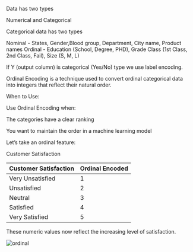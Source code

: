 Data has two types

Numerical and Categorical

Categorical data has two types

Nominal - States, Gender,Blood group, Department, City name, Product names
Ordinal - Education (School, Degree, PHD), Grade Class (1st Class, 2nd Class, Fail), Size (S, M, L)

If Y (output column) is categorical (Yes/No) type we use label encoding.

Ordinal Encoding is a technique used to convert ordinal categorical data into integers that reflect their natural order.

When to Use:

Use Ordinal Encoding when:

The categories have a clear ranking

You want to maintain the order in a machine learning model

Let’s take an ordinal feature:

Customer Satisfaction

| Customer Satisfaction | Ordinal Encoded |
| --------------------- | --------------- |
| Very Unsatisfied      | 1               |
| Unsatisfied           | 2               |
| Neutral               | 3               |
| Satisfied             | 4               |
| Very Satisfied        | 5               |


These numeric values now reflect the increasing level of satisfaction.


![ordinal](https://github.com/user-attachments/assets/69a17724-031c-45de-b4d2-1737c84b9711)

